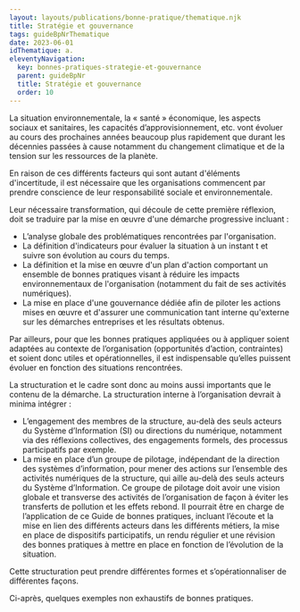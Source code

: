 ```yaml
---
layout: layouts/publications/bonne-pratique/thematique.njk
title: Stratégie et gouvernance
tags: guideBpNrThematique
date: 2023-06-01
idThematique: a.
eleventyNavigation:
  key: bonnes-pratiques-strategie-et-gouvernance
  parent: guideBpNr
  title: Stratégie et gouvernance
  order: 10
---
```


La situation environnementale, la « santé » économique, les aspects sociaux et sanitaires, les capacités d’approvisionnement, etc. vont évoluer au cours des prochaines années beaucoup plus rapidement que durant les décennies passées à cause notamment du changement climatique et de la tension sur les ressources de la planète. 

En raison de ces différents facteurs qui sont autant d'éléments d'incertitude, il est nécessaire que les organisations commencent par prendre conscience de leur responsabilité sociale et environnementale. 

Leur nécessaire transformation, qui découle de cette première réflexion, doit se traduire par la mise en œuvre d'une démarche progressive incluant :
*	L’analyse globale des problématiques rencontrées par l'organisation.
* La définition d'indicateurs pour évaluer la situation à un instant t et suivre son évolution au cours du temps.
* La définition et la mise en œuvre d'un plan d'action comportant un ensemble de bonnes pratiques visant à réduire les impacts environnementaux de l'organisation (notamment du fait de ses activités numériques).
* La mise en place d'une gouvernance dédiée afin de piloter les actions mises en œuvre et d'assurer une communication tant interne qu'externe sur les démarches entreprises et les résultats obtenus.

Par ailleurs, pour que les bonnes pratiques appliquées ou à appliquer soient adaptées au contexte de l’organisation (opportunités d’action, contraintes) et soient donc utiles et opérationnelles, il est indispensable qu’elles puissent évoluer en fonction des situations rencontrées. 

La structuration et le cadre sont donc au moins aussi importants que le contenu de la démarche. La structuration interne à l’organisation devrait à minima intégrer :

- L’engagement des membres de la structure, au-delà des seuls acteurs du Système d’Information (SI) ou directions du numérique, notamment via des réflexions collectives, des engagements formels, des processus participatifs par exemple.
- La mise en place d’un groupe de pilotage, indépendant de la direction des systèmes d’information, pour mener des actions sur l’ensemble des activités numériques de la structure, qui aille au-delà des seuls acteurs du Système d’Information. Ce groupe de pilotage doit avoir une vision globale et transverse des activités de l’organisation de façon à éviter les transferts de pollution et les effets rebond. Il pourrait être en charge de l’application de ce Guide de bonnes pratiques, incluant l’écoute et la mise en lien des différents acteurs dans les différents métiers, la mise en place de dispositifs participatifs, un rendu régulier et une révision des bonnes pratiques à mettre en place en fonction de l’évolution de la situation.

Cette structuration peut prendre différentes formes et s’opérationnaliser de différentes façons.

Ci-après, quelques exemples non exhaustifs de bonnes pratiques.
